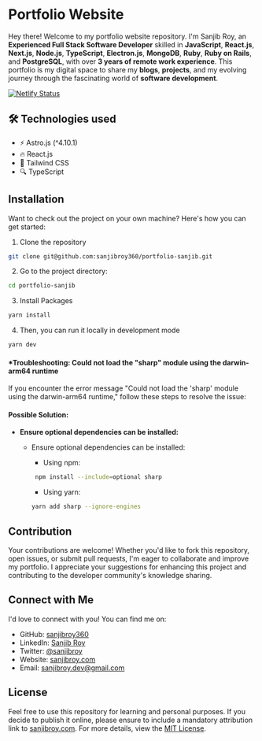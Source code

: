 # Portfolio Website

Hey there! Welcome to my portfolio website repository. I'm Sanjib Roy, an **Experienced Full Stack Software Developer** skilled in **JavaScript**, **React.js**, **Next.js**, **Node.js**, **TypeScript**, **Electron.js**, **MongoDB**, **Ruby**, **Ruby on Rails**, and **PostgreSQL**, with over **3 years of remote work experience**. This portfolio is my digital space to share my **blogs**, **projects**, and my evolving journey through the fascinating world of **software development**.


[![Netlify Status](https://api.netlify.com/api/v1/badges/10743dcd-2b00-4ac4-ba4e-22d3c31a07ad/deploy-status)](https://app.netlify.com/sites/sanjib-roy/deploys)

## 🛠️ Technologies used

- ⚡️ Astro.js (^4.10.1)
- 🔥 React.js
- 🎨 Tailwind CSS
- 🔍 TypeScript

## Installation

Want to check out the project on your own machine? Here's how you can get started:

1. Clone the repository
```bash
git clone git@github.com:sanjibroy360/portfolio-sanjib.git
```

2. Go to the project directory:

```bash
cd portfolio-sanjib
```

3. Install Packages
```bash
yarn install
```

4.  Then, you can run it locally in development mode
```bash
yarn dev
```

#### *Troubleshooting: Could not load the "sharp" module using the darwin-arm64 runtime

If you encounter the error message "Could not load the 'sharp' module using the darwin-arm64 runtime," follow these steps to resolve the issue:

#### Possible Solution:

- **Ensure optional dependencies can be installed:**
    - Ensure optional dependencies can be installed:

      - Using npm:

      ```bash
       npm install --include=optional sharp
      ```
      - Using yarn:

      ```bash
      yarn add sharp --ignore-engines
      ```

## Contribution
Your contributions are welcome! Whether you'd like to fork this repository, open issues, or submit pull requests, I'm eager to collaborate and improve my portfolio. I appreciate your suggestions for enhancing this project and contributing to the developer community's knowledge sharing.
## Connect with Me
I'd love to connect with you! You can find me on:

- GitHub: [sanjibroy360](https://github.com/sanjibroy360) <br/>
- LinkedIn: [Sanjib Roy](https://www.linkedin.com/in/sanjibroy360/) <br/>
- Twitter: [@sanjibroy](https://x.com/sanjibroy360) <br/>
- Website: [sanjibroy.com](https://sanjibroy.com/) <br/>
- Email: [sanjibroy.dev@gmail.com](mailto:sanjibroy.dev@gmail.com) <br/>

## License

Feel free to use this repository for learning and personal purposes. If you decide to publish it online, please ensure to include a mandatory attribution link to [sanjibroy.com](https://sanjibroy.com/).
For more details, view the [MIT License](https://github.com/sanjibroy360/sanjib-roy-developer-portfolio/blob/master/LICENSE).

